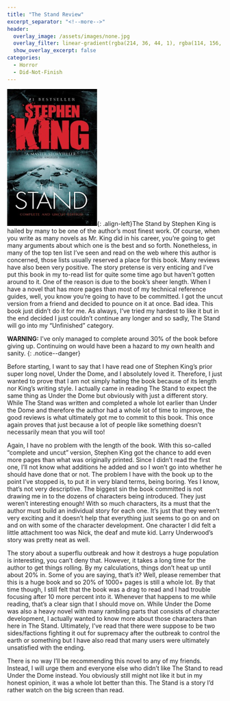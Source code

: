 ```yaml
---
title: "The Stand Review"
excerpt_separator: "<!--more-->"
header:
  overlay_image: /assets/images/none.jpg
  overlay_filter: linear-gradient(rgba(214, 36, 44, 1), rgba(114, 156, 162, 1))
  show_overlay_excerpt: false
categories:
  - Horror
  - Did-Not-Finish
---
```

![the-stand-cover](/assets/images/the-stand.jpg){: .align-left}The Stand by Stephen King is hailed by many to be one of the author’s most finest work. Of course, when you write as many novels as Mr. King did in his career, you’re going to get many arguments about which one is the best and so forth. Nonetheless, in many of the top ten list I’ve seen and read on the web where this author is concerned, those lists usually reserved a place for this book. Many reviews have also been very positive. The story pretense is very enticing and I’ve put this book in my to-read list for quite some time ago but haven’t gotten around to it. One of the reason is due to the book’s sheer length. When I have a novel that has more pages than most of my technical reference guides, well, you know you’re going to have to be committed. I got the uncut version from a friend and decided to pounce on it at once. Bad idea. This book just didn’t do it for me. As always, I’ve tried my hardest to like it but in the end decided I just couldn’t continue any longer and so sadly, The Stand will go into my “Unfinished” category.

**WARNING:** I’ve only managed to complete around 30% of the book before giving up. Continuing on would have been a hazard to my own health and sanity.
{: .notice--danger}

Before starting, I want to say that I have read one of Stephen King’s prior super long novel, Under the Dome, and I absolutely loved it. Therefore, I just wanted to prove that I am not simply hating the book because of its length nor King’s writing style. I actually came in reading The Stand to expect the same thing as Under the Dome but obviously with just a different story. While The Stand was written and completed a whole lot earlier than Under the Dome and therefore the author had a whole lot of time to improve, the good reviews is what ultimately got me to commit to this book. This once again proves that just because a lot of people like something doesn’t necessarily mean that you will too!

Again, I have no problem with the length of the book. With this so-called “complete and uncut” version, Stephen King got the chance to add even more pages than what was originally printed. Since I didn’t read the first one, I’ll not know what additions he added and so I won’t go into whether he should have done that or not. The problem I have with the book up to the point I’ve stopped is, to put it in very bland terms, being boring. Yes I know, that’s not very descriptive. The biggest sin the book committed is not drawing me in to the dozens of characters being introduced. They just weren’t interesting enough! With so much characters, its a must that the author must build an individual story for each one. It’s just that they weren’t very exciting and it doesn’t help that everything just seems to go on and on and on with some of the character development. One character I did felt a little attachment too was Nick, the deaf and mute kid. Larry Underwood’s story was pretty neat as well.

The story about a superflu outbreak and how it destroys a huge population is interesting, you can’t deny that. However, it takes a long time for the author to get things rolling. By my calculations, things don’t heat up until about 20% in. Some of you are saying, that’s it? Well, please remember that this is a huge book and so 20% of 1000+ pages is still a whole lot. By that time though, I still felt that the book was a drag to read and I had trouble focusing after 10 more percent into it. Whenever that happens to me while reading, that’s a clear sign that I should move on. While Under the Dome was also a heavy novel with many rambling parts that consists of character development, I actually wanted to know more about those characters than here in The Stand. Ultimately, I’ve read that there were suppose to be two sides/factions fighting it out for supremacy after the outbreak to control the earth or something but I have also read that many users were ultimately unsatisfied with the ending. 

There is no way I’ll be recommending this novel to any of my friends. Instead, I will urge them and everyone else who didn’t like The Stand to read Under the Dome instead. You obviously still might not like it but in my honest opinion, it was a whole lot better than this. The Stand is a story I’d rather watch on the big screen than read.

